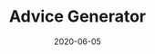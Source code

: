 ---
title: Advice Generator
projectLink: https://advicegen.sznm.dev
repoLink: https://github.com/sozonome/advice-generator-svelte
description: Advice generator built using Svelte, powered by Advice Slip JSON API.
date: "2020-06-05"
thumbnail: "/app_icons/icon_advicegen.png"
appStoreLink:
playStoreLink:
stacks:
  - svelte
---